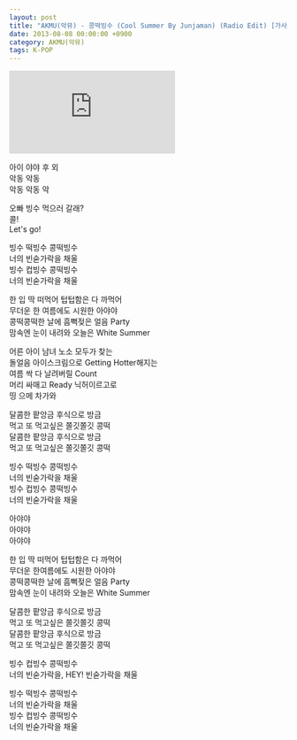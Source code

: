 ```yaml
---
layout: post
title: "AKMU(악뮤) - 콩떡빙수 (Cool Summer By Junjaman) (Radio Edit) [가사/lyrics]"
date: 2013-08-08 00:00:00 +0900
category: AKMU(악뮤)
tags: K-POP
---
```


<div class="youtube-iframe-container iframe-16-to-9">
    <iframe src="https://www.youtube.com/embed/nzAgcAcLBns" title="AKMU(악뮤) - 콩떡빙수 (Cool Summer By Junjaman) (Radio Edit)" frameborder="0" allow="accelerometer; autoplay; clipboard-write; encrypted-media; gyroscope; picture-in-picture; web-share" allowfullscreen></iframe>
</div>

아이 야야 후 외  
악동 악동   
악동 악동 악

오빠 빙수 먹으러 갈래?  
콜!  
Let's go!

빙수 떡빙수 콩떡빙수  
너의 빈숟가락을 채울  
빙수 컵빙수 콩떡빙수  
너의 빈숟가락을 채울

한 입 딱 떠먹어 텁텁함은 다 까먹어  
무더운 한 여름에도 시원한 아야야  
콩떡콩떡한 날에 흠뻑젖은 얼음 Party  
맘속엔 눈이 내려와 오늘은 White Summer

어른 아이 남녀 노소 모두가 찾는  
돌얼음 아이스크림으로 Getting Hotter해지는  
여름 싹 다 날려버릴 Count  
머리 싸매고 Ready 닉허이르고로   
띵 으메 차가와

달콤한 팥앙금 후식으로 방금   
먹고 또 먹고싶은 쫄깃쫄깃 콩떡  
달콤한 팥앙금 후식으로 방금   
먹고 또 먹고싶은 쫄깃쫄깃 콩떡

빙수 떡빙수 콩떡빙수  
너의 빈숟가락을 채울  
빙수 컵빙수 콩떡빙수  
너의 빈숟가락을 채울

아야야  
아야야  
아야야

한 입 딱 떠먹어 텁텁함은 다 까먹어  
무더운 한여름에도 시원한 아야야  
콩떡콩떡한 날에 흠뻑젖은 얼음 Party  
맘속엔 눈이 내려와 오늘은 White Summer

달콤한 팥앙금 후식으로 방금   
먹고 또 먹고싶은 쫄깃쫄깃 콩떡  
달콤한 팥앙금 후식으로 방금   
먹고 또 먹고싶은 쫄깃쫄깃 콩떡

빙수 컵빙수 콩떡빙수  
너의 빈숟가락을, HEY! 빈숟가락을 채울

빙수 떡빙수 콩떡빙수  
너의 빈숟가락을 채울  
빙수 컵빙수 콩떡빙수  
너의 빈숟가락을 채울